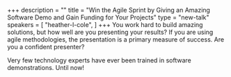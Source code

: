 +++
description = ""
title = "Win the Agile Sprint by Giving an Amazing Software Demo and Gain Funding for Your Projects"
type = "new-talk"
speakers = [
        "heather-l-cole",
]
+++
You work hard to build amazing solutions, but how well are you presenting your results? If you are using agile methodologies, the presentation is a primary measure of success. Are you a confident presenter?

Very few technology experts have ever been trained in software demonstrations. Until now!